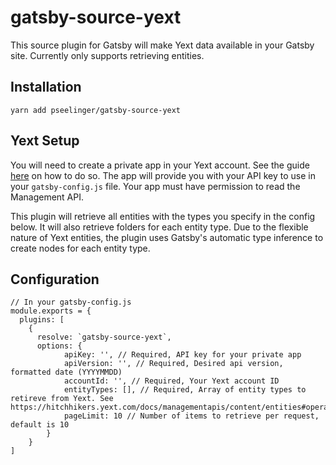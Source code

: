 # gatsby-source-yext

This source plugin for Gatsby will make Yext data available in your Gatsby site. Currently only supports retrieving entities.

## Installation

    yarn add pseelinger/gatsby-source-yext

## Yext Setup

You will need to create a private app in your Yext account. See the guide [here](https://hitchhikers.yext.com/guides/create-an-app/) on how to do so.
The app will provide you with your API key to use in your `gatsby-config.js` file.
Your app must have permission to read the Management API.

This plugin will retrieve all entities with the types you specify in the config below. It will also retrieve
folders for each entity type. Due to the flexible nature of Yext entities, the plugin uses Gatsby's automatic
type inference to create nodes for each entity type.

## Configuration

    // In your gatsby-config.js
    module.exports = {
      plugins: [
        {
          resolve: `gatsby-source-yext`,
          options: {
                apiKey: '', // Required, API key for your private app 
                apiVersion: '', // Required, Desired api version, formatted date (YYYYMMDD)
                accountId: '', // Required, Your Yext account ID
                entityTypes: [], // Required, Array of entity types to retireve from Yext. See https://hitchhikers.yext.com/docs/managementapis/content/entities#operation/listEntities. 
                pageLimit: 10 // Number of items to retrieve per request, default is 10
            }
        }
    ]






